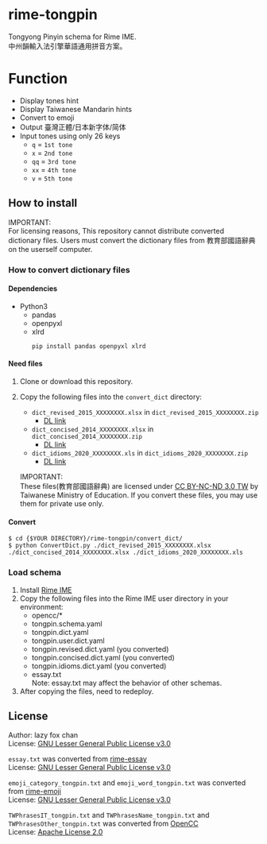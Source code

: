 # rime-tongpin
Tongyong Pinyin schema for Rime IME.  
中州韻輸入法引擎華語通用拼音方案。  

# Function
* Display tones hint
* Display Taiwanese Mandarin hints
* Convert to emoji
* Output 臺灣正體/日本新字体/简体
* Input tones using only 26 keys
  * `q` = `1st tone`
  * `x` = `2nd tone`
  * `qq` = `3rd tone`
  * `xx` = `4th tone`
  * `v` = `5th tone`

## How to install
IMPORTANT:  
For licensing reasons, This repository cannot distribute converted dictionary files. Users must convert the dictionary files from 教育部國語辭典 on the userself computer.

### How to convert dictionary files

#### Dependencies
* Python3
  * pandas
  * openpyxl
  * xlrd  
    ```
    pip install pandas openpyxl xlrd
    ```

#### Need files 
1. Clone or download this repository.
2. Copy the following files into the `convert_dict` directory:
    * `dict_revised_2015_XXXXXXXX.xlsx` in `dict_revised_2015_XXXXXXXX.zip`
      * [DL link](https://language.moe.gov.tw/001/Upload/Files/site_content/M0001/respub/dict_reviseddict_download.html)
    * `dict_concised_2014_XXXXXXXX.xlsx` in `dict_concised_2014_XXXXXXXX.zip`
      * [DL link](https://language.moe.gov.tw/001/Upload/Files/site_content/M0001/respub/dict_concised_download.html)
    * `dict_idioms_2020_XXXXXXXX.xls` in `dict_idioms_2020_XXXXXXXX.zip`
      * [DL link](https://language.moe.gov.tw/001/Upload/Files/site_content/M0001/respub/dict_idiomsdict_download.html)

    IMPORTANT:  
    These files(教育部國語辭典) are licensed under [CC BY-NC-ND 3.0 TW](https://creativecommons.org/licenses/by-nd/3.0/tw/) by Taiwanese Ministry of Education. If you convert these files, you may use them for private use only.

#### Convert
```
$ cd {$YOUR DIRECTORY}/rime-tongpin/convert_dict/
$ python ConvertDict.py ./dict_revised_2015_XXXXXXXX.xlsx ./dict_concised_2014_XXXXXXXX.xlsx ./dict_idioms_2020_XXXXXXXX.xls
```

### Load schema
1. Install [Rime IME](https://rime.im/download/)
2. Copy the following files into the Rime IME user directory in your environment:  
    * opencc/*
    * tongpin.schema.yaml
    * tongpin.dict.yaml
    * tongpin.user.dict.yaml
    * tongpin.revised.dict.yaml (you converted)
    * tongpin.concised.dict.yaml (you converted)
    * tongpin.idioms.dict.yaml (you converted)
    * essay.txt  
  Note: essay.txt may affect the behavior of other schemas.
3. After copying the files, need to redeploy.

## License
Author: lazy fox chan  
License: [GNU Lesser General Public License v3.0](https://github.com/lazyfoxchan/rime-tongpin/blob/master/LICENSE)

`essay.txt` was converted from [rime-essay](https://github.com/rime/rime-essay)  
License: [GNU Lesser General Public License v3.0](https://github.com/rime/rime-essay/blob/master/LICENSE)

`emoji_category_tongpin.txt` and `emoji_word_tongpin.txt` was converted from [rime-emoji](https://github.com/rime/rime-emoji)  
License: [GNU Lesser General Public License v3.0](https://github.com/rime/rime-emoji/blob/master/LICENSE)

`TWPhrasesIT_tongpin.txt` and `TWPhrasesName_tongpin.txt` and `TWPhrasesOther_tongpin.txt` was converted from [OpenCC](https://github.com/BYVoid/OpenCC)  
License: [Apache License 2.0](https://github.com/BYVoid/OpenCC/blob/master/LICENSE)
